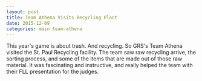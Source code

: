 ```yaml
---
layout: post
title: Team Athena Visits Recycling Plant
date: 2015-12-09
categories: main team-athena 
---
```


This year's game is about trash. And recycling. So GRS's Team Athena visited the St. Paul Recycling facility. The team saw raw recycling arrive, the sorting process, and some of the items that are made out of those raw material. It was fascinating and instructive, and really helped the team with their FLL presentation for the judges. 